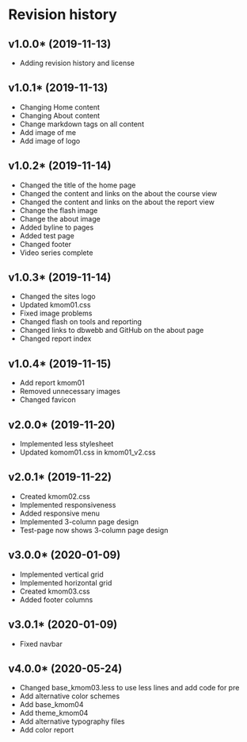 # Revision history



## v1.0.0* (2019-11-13)

+ Adding revision history and license

## v1.0.1* (2019-11-13)

+ Changing Home content
+ Changing About content
+ Change markdown tags on all content
+ Add image of me
+ Add image of logo

## v1.0.2* (2019-11-14)

+ Changed the title of the home page
+ Changed the content and links on the about the course view
+ Changed the content and links on the about the report view
+ Change the flash image
+ Change the about image
+ Added byline to pages
+ Added test page
+ Changed footer
+ Video series complete

## v1.0.3* (2019-11-14)

+ Changed the sites logo
+ Updated kmom01.css
+ Fixed image problems
+ Changed flash on tools and reporting
+ Changed links to dbwebb and GitHub on the about page
+ Changed report index

## v1.0.4* (2019-11-15)

+ Add report kmom01
+ Removed unnecessary images
+ Changed favicon

## v2.0.0* (2019-11-20)

+ Implemented less stylesheet
+ Updated komom01.css in kmom01_v2.css

## v2.0.1* (2019-11-22)

+ Created kmom02.css
+ Implemented responsiveness
+ Added responsive menu
+ Implemented 3-column page design
+ Test-page now shows 3-column page design

## v3.0.0* (2020-01-09)

+ Implemented vertical grid
+ Implemented horizontal grid
+ Created kmom03.css
+ Added footer columns

## v3.0.1* (2020-01-09)

+ Fixed navbar

## v4.0.0* (2020-05-24)

+ Changed base_kmom03.less to use less lines and add code for pre
+ Add alternative color schemes
+ Add base_kmom04
+ Add theme_kmom04
+ Add alternative typography files
+ Add color report

